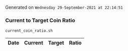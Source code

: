 Generated on `Wednesday 29-September-2021 at 22:14:51`

### Current to Target Coin Ratio
`current_coin_ratio.sh`

Date|Current|Target|Ratio
---|---|---|---
